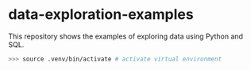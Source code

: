 # data-exploration-examples
This repository shows the examples of exploring data using Python and SQL.

```bash
>>> source .venv/bin/activate # activate virtual environment
```
